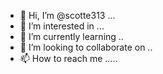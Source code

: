 - 👋 Hi, I’m @scotte313 ...
- 👀 I’m interested in ...
- 🌱 I’m currently learning ..
- 💞️ I’m looking to collaborate on ..
- 📫 How to reach me .....

<!---
scotte313/scotte313 is a ✨ special ✨ repository because its `README.md` (this file) appears on your GitHub profile.
You can click the Preview link to take a look at your changes.
--->
